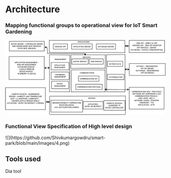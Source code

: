 <h1>Architecture</h1>

<h3>Mapping functional groups to operational view for IoT Smart Gardening</h3>

![](https://github.com/Shivkumargowdru/smart-park/blob/main/Images/1.1.png)


<h3>Functional View Specification of High level design</h3>
![](https://github.com/Shivkumargowdru/smart-park/blob/main/Images/4.png)



<h2>Tools used</h2>
Dia tool

